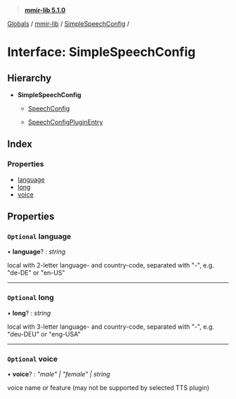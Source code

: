 > **[mmir-lib 5.1.0](../README.md)**

[Globals](../README.md) / [mmir-lib](../modules/mmir_lib.md) / [SimpleSpeechConfig](mmir_lib.simplespeechconfig.md) /

# Interface: SimpleSpeechConfig

## Hierarchy

* **SimpleSpeechConfig**

  * [SpeechConfig](mmir_lib.speechconfig.md)

  * [SpeechConfigPluginEntry](mmir_lib.speechconfigpluginentry.md)

## Index

### Properties

* [language](mmir_lib.simplespeechconfig.md#optional-language)
* [long](mmir_lib.simplespeechconfig.md#optional-long)
* [voice](mmir_lib.simplespeechconfig.md#optional-voice)

## Properties

### `Optional` language

• **language**? : *string*

local with 2-letter language- and country-code, separated with "-", e.g. "de-DE" or "en-US"

___

### `Optional` long

• **long**? : *string*

local with 3-letter language- and country-code, separated with "-", e.g. "deu-DEU" or "eng-USA"

___

### `Optional` voice

• **voice**? : *"male" | "female" | string*

voice name or feature (may not be supported by selected TTS plugin)